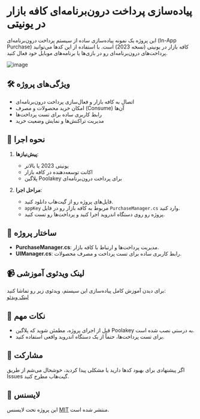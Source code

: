 # پیاده‌سازی پرداخت درون‌برنامه‌ای کافه بازار در یونیتی

این پروژه یک نمونه پیاده‌سازی ساده از سیستم پرداخت درون‌برنامه‌ای (In-App Purchase) کافه بازار در یونیتی (نسخه 2023) است. با استفاده از این کدها می‌توانید پرداخت‌های درون‌برنامه‌ای رو در بازی‌ها یا برنامه‌های موبایل خود فعال کنید.

![image](https://github.com/user-attachments/assets/b0d4e404-ede2-4b04-8571-7d822c947c0b)


## 🛠️ ویژگی‌های پروژه
- اتصال به کافه بازار و فعال‌سازی پرداخت درون‌برنامه‌ای
- امکان خرید محصولات و مصرف (Consume) آن‌ها
- رابط کاربری ساده برای تست پرداخت‌ها
- مدیریت تراکنش‌ها و نمایش وضعیت خرید

## 🚀 نحوه اجرا
1. **پیش‌نیازها**:
   - یونیتی 2023 یا بالاتر
   - اکانت توسعه‌دهنده در کافه بازار
   - پلاگین Poolakey برای پرداخت درون‌برنامه‌ای

2. **مراحل اجرا**:
   - فایل‌های پروژه رو از گیت‌هاب دانلود کنید.
   - `appKey` مربوط به کافه بازار رو در فایل `PurchaseManager.cs` وارد کنید.
   - پروژه رو روی دستگاه اندروید اجرا کنید و پرداخت‌ها رو تست کنید.

## 📂 ساختار پروژه
- **PurchaseManager.cs**: مدیریت پرداخت‌ها و ارتباط با کافه بازار.
- **UIManager.cs**: رابط کاربری ساده برای تست پرداخت و مصرف محصولات.

## 📹 لینک ویدئوی آموزشی
برای دیدن آموزش کامل پیاده‌سازی این سیستم، ویدئوی زیر رو تماشا کنید:  
[لینک ویدئو](https://youtu.be/7Yo_JS4_QEM)

## 📝 نکات مهم
- قبل از اجرای پروژه، مطمئن شوید که پلاگین Poolakey به درستی نصب شده است.
- برای تست پرداخت‌ها، حتماً از یک دستگاه اندروید واقعی استفاده کنید.

## 🤝 مشارکت
اگر پیشنهادی برای بهبود کدها دارید یا مشکلی پیدا کردید، خوشحال می‌شم از طریق Issues گیت‌هاب مطرح کنید.

## 📜 لایسنس
این پروژه تحت لایسنس [MIT](LICENSE) منتشر شده است.
